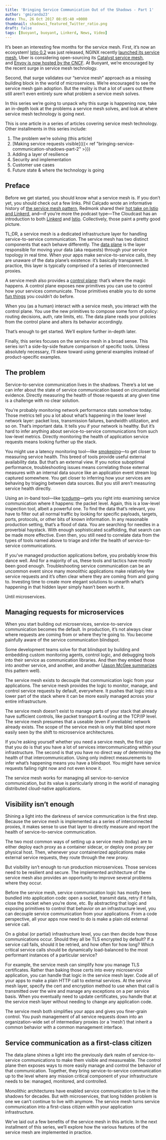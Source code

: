 ```yaml
---
title: 'Bringing Service Communication Out of the Shadows - Part 1'
author: 'gmiranda23'
date: Thu, 26 Oct 2017 08:05:40 +0000
thumbnail: shadows1_featured_Twitter_ratio.png
draft: false
tags: [Buoyant, buoyant, Linkerd, News, Video]
---
```


It’s been an interesting few months for the service mesh. First, it’s now an
ecosystem! [Istio 0.2](https://github.com/istio/istio/milestone/2) was just
released, NGINX recently [launched its service
mesh](https://www.nginx.com/blog/introducing-nginx-application-platform/), Uber
is considering open-sourcing its [Catalyst service
mesh](https://thenewstack.io/ubers-catalyst-service-mesh-provides-visibility-speed/),
and [Envoy is now hosted by the
CNCF](https://www.cncf.io/blog/2017/09/13/cncf-hosts-envoy/). At Buoyant, we’re
encouraged by the recent surge in service mesh technology.

Second, that surge validates our “service mesh” approach as a missing building
block in the world of microservices. We’re encouraged to see the service mesh
gain adoption. But the reality is that a lot of users out there still aren’t
even entirely sure what problem a service mesh solves.

In this series we’re going to unpack why this surge is happening now, take an
in-depth look at the problems a service mesh solves, and look at where service
mesh technology is going next.

This is one article in a series of articles covering service mesh technology.
Other installments in this series include:

1. The problem we’re solving (this article)
2. [Making service requests visible]({{< ref
   "bringing-service-communication-shadows-part-2" >}})
3. Adding a layer of resilience
4. Security and implementation
5. Customer use cases
6. Future state & where the technology is going

## Preface

Before we get started, you should know what a service mesh is. If you don’t yet,
you should check out a few links. Phil Calçado wrote an informative history of
[the service mesh
pattern](http://philcalcado.com/2017/08/03/pattern_service_mesh.html), Redmonk
shared their [hot take on Istio and
Linkerd](http://redmonk.com/jgovernor/2017/05/31/so-what-even-is-a-service-mesh-hot-take-on-istio-and-linkerd/),
and—if you’re more the podcast type—The Cloudcast has an introduction to both
[Linkerd](http://www.thecloudcast.net/2017/05/the-cloudcast-298-introduction-to.html?m=1)
and
[Istio](http://www.thecloudcast.net/2017/09/the-cloudcast-312-istio-routing-load.html?m=1).
Collectively, those paint a pretty good picture.

TL;DR, a service mesh is a dedicated infrastructure layer for handling
service-to-service communication. The service mesh has two distinct components
that each behave differently. The [data
plane](https://medium.com/@mattklein123/the-universal-data-plane-api-d15cec7a)
is the layer responsible for moving your data (aka requests) through your
service topology in real time. When your apps make service-to-service calls,
they are unaware of the data plane’s existence: it’s basically transparent. In
practice, this layer is typically comprised of a series of interconnected
proxies.

A service mesh also provides a [control
plane](https://medium.com/@mattklein123/the-universal-data-plane-api-d15cec7a):
that’s where the magic happens. A control plane exposes new primitives you can
use to control how your services communicate. Those primitives enable you to do
some [fun things](https://istio.io/docs/tasks/) you couldn’t do before.

When you (as a human) interact with a service mesh, you interact with the
control plane. You use the new primitives to compose some form of policy:
routing decisions, auth, rate limits, etc. The data plane reads your policies
from the control plane and alters its behavior accordingly.

That’s enough to get started. We’ll explore further in-depth later.

Finally, this series focuses on the service mesh in a broad sense. This series
isn’t a side-by-side feature comparison of specific tools. Unless absolutely
necessary, I’ll skew toward using general examples instead of product-specific
examples.

## The problem

Service-to-service communication lives in the shadows. There’s a lot we can
infer about the state of service communication based on circumstantial evidence.
Directly measuring the health of those requests at any given time is a challenge
with no clear solution.

You’re probably monitoring network performance stats somehow today. Those
metrics tell you a lot about what’s happening in the lower level network layer:
packet loss, transmission failures, bandwidth utilization, and so on. That’s
important data. It tells you if your network is healthy. But it’s hard to infer
anything about service-to-service communications from such low-level metrics.
Directly monitoring the health of application service requests means looking
further up the stack.

You might use a latency monitoring tool—like
[smokeping](http://www.smokeping.org)—to get closer to measuring service health.
This breed of tools provide useful external availability data. But that’s an
external view. If you notice suboptimal performance, troubleshooting issues
means correlating those external measures with an internal data source like an
application event stream log captured somewhere. You get closer to inferring how
your services are behaving by triaging between data sources. But you still
aren’t measuring service health directly.

Using an in-band tool—like [tcpdump](http://www.tcpdump.org/)—gets you right
into examining service communication where it happens: the packet level. Again,
this is a low-level inspection tool, albeit a powerful one. To find the data
that’s relevant, you have to filter out all normal traffic by looking for
specific payloads, targets, ports, protocols, or other bits of known
information. In any reasonable production setting, that’s a flood of data. You
are searching for needles in a proverbial haystack. With enough sophisticated
scaffolding, that search can be made more effective. Even then, you still need
to correlate data from the types of tools named above to triage and infer the
health of service-to-service communications.

If you’ve managed production applications before, you probably know this dance
well. And for a majority of us, these tools and tactics have mostly been good
enough. Troubleshooting service communication can be an uncommon event since
many monolithic applications make relatively few service requests and it’s often
clear where they are coming from and going to. Investing time to create more
elegant solutions to unearth what’s happening in that hidden layer simply hasn’t
been worth it.

Until microservices.

## Managing requests for microservices

When you start building out microservices, service-to-service communication
becomes the default. In production, it’s not always clear where requests are
coming from or where they’re going to. You become painfully aware of the service
communication blindspot.

Some development teams solve for that blindspot by building and embedding custom
monitoring agents, control logic, and debugging tools into their service as
communication libraries. And then they embed those into another service, and
another, and another ([Jason McGee
summarizes](http://www.thecloudcast.net/2017/09/the-cloudcast-312-istio-routing-load.html?m=1)
this pattern well).

The service mesh exists to decouple that communication logic from your
applications. The service mesh provides the logic to monitor, manage, and
control service requests by default, everywhere. It pushes that logic into a
lower part of the stack where it can be more easily managed across your entire
infrastructure.

The service mesh doesn’t exist to manage parts of your stack that already have
sufficient controls, like packet transport & routing at the TCP/IP level. The
service mesh presumes that a useable (even if unreliable) network already
exists. The scope of the service mesh is only that blind spot more easily seen
by the shift to microservice architectures.

If you’re asking yourself whether you need a service mesh, the first sign that
you do is that you have a lot of services intercommunicating within your
infrastructure. The second is that you have no direct way of determining the
health of that intercommunication. Using only indirect measurements to infer
what’s happening means you have a blindspot. You might have service requests
failing right now and not even know it.

The service mesh works for managing all service-to-service communication, but
its value is particularly strong in the world of managing distributed
cloud-native applications.

## Visibility isn’t enough

Shining a light into the darkness of service communication is the first step.
Because the service mesh is implemented as a series of interconnected proxies,
it makes sense to use that layer to directly measure and report the health of
service-to-service communication.

The two most common ways of setting up a service mesh (today) are to either
deploy each proxy as a container sidecar, or deploy one proxy per physical host.
Then, whenever your containerized applications make external service requests,
they route through the new proxy.

But visibility isn’t enough to run production microservices. Those services need
to be resilient and secure. The implemented architecture of the service mesh
also provides an opportunity to improve several problems where they occur.

Before the service mesh, service communication logic has mostly been bundled
into application code: open a socket, transmit data, retry if it fails, close
the socket when you’re done, etc. By abstracting that logic and exposing
primitives to control that behavior on an infrastructure level, you can decouple
service communication from your applications. From a code perspective, all your
apps now need to do is make a plain old external service call.

On a global (or partial) infrastructure level, you can then decide how those
communications occur. Should they all be TLS encrypted by default? If a service
call fails, should it be retried, and how often for how long? Which critical
service calls should be dynamically load-balanced to the most performant
instances of a particular service?

For example, the service mesh can simplify how you manage TLS certificates.
Rather than baking those certs into every microservice application, you can
handle that logic in the service mesh layer. Code all of your apps to make a
plain HTTP call to external services. At the service mesh layer, specify the
cert and encryption method to use when that call is transmitted over the wire
and manage any exceptions on a per service basis. When you eventually need to
update certificates, you handle that at the service mesh layer without needing
to change any application code.

The service mesh both simplifies your apps and gives you finer-grain control.
You push management of all service requests down into an organization-wide set
of intermediary proxies (or a ‘mesh’) that inherit a common behavior with a
common management interface.

## Service communication as a first-class citizen

The data plane shines a light into the previously dark realm of
service-to-service communications to make them visible and measureable. The
control plane then exposes ways to more easily manage and control the behavior
of that communication. Together, they bring service-to-service communication up
to the level where any mission critical component of your infrastructure needs
to be: managed, monitored, and controlled.

Monolithic architectures have enabled service communication to live in the
shadows for decades. But with microservices, that long hidden problem is one we
can’t continue to live with anymore. The service mesh turns service
communication into a first-class citizen within your application infrastructure.

We’ve laid out a few benefits of the service mesh in this article. In the next
installment of this series, we’ll explore how the various features of the
service mesh are implemented in practice.
